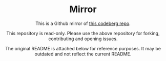 <!--
YOU'RE NOT IN THE RIGHT PLACE! To contribute, please go to https://codeberg.org/Expo/pkgs, rather than looking here!!!!
YOU'RE NOT IN THE RIGHT PLACE! To contribute, please go to https://codeberg.org/Expo/pkgs, rather than looking here!!!!
YOU'RE NOT IN THE RIGHT PLACE! To contribute, please go to https://codeberg.org/Expo/pkgs, rather than looking here!!!!
YOU'RE NOT IN THE RIGHT PLACE! To contribute, please go to https://codeberg.org/Expo/pkgs, rather than looking here!!!!
YOU'RE NOT IN THE RIGHT PLACE! To contribute, please go to https://codeberg.org/Expo/pkgs, rather than looking here!!!!
YOU'RE NOT IN THE RIGHT PLACE! To contribute, please go to https://codeberg.org/Expo/pkgs, rather than looking here!!!!
YOU'RE NOT IN THE RIGHT PLACE! To contribute, please go to https://codeberg.org/Expo/pkgs, rather than looking here!!!!
YOU'RE NOT IN THE RIGHT PLACE! To contribute, please go to https://codeberg.org/Expo/pkgs, rather than looking here!!!!
YOU'RE NOT IN THE RIGHT PLACE! To contribute, please go to https://codeberg.org/Expo/pkgs, rather than looking here!!!!
YOU'RE NOT IN THE RIGHT PLACE! To contribute, please go to https://codeberg.org/Expo/pkgs, rather than looking here!!!!
YOU'RE NOT IN THE RIGHT PLACE! To contribute, please go to https://codeberg.org/Expo/pkgs, rather than looking here!!!!
YOU'RE NOT IN THE RIGHT PLACE! To contribute, please go to https://codeberg.org/Expo/pkgs, rather than looking here!!!!
YOU'RE NOT IN THE RIGHT PLACE! To contribute, please go to https://codeberg.org/Expo/pkgs, rather than looking here!!!!
YOU'RE NOT IN THE RIGHT PLACE! To contribute, please go to https://codeberg.org/Expo/pkgs, rather than looking here!!!!
YOU'RE NOT IN THE RIGHT PLACE! To contribute, please go to https://codeberg.org/Expo/pkgs, rather than looking here!!!!
YOU'RE NOT IN THE RIGHT PLACE! To contribute, please go to https://codeberg.org/Expo/pkgs, rather than looking here!!!!
YOU'RE NOT IN THE RIGHT PLACE! To contribute, please go to https://codeberg.org/Expo/pkgs, rather than looking here!!!!
YOU'RE NOT IN THE RIGHT PLACE! To contribute, please go to https://codeberg.org/Expo/pkgs, rather than looking here!!!!
YOU'RE NOT IN THE RIGHT PLACE! To contribute, please go to https://codeberg.org/Expo/pkgs, rather than looking here!!!!
-->

<div align="center">

# Mirror

This is a Github mirror of [this codeberg repo](https://codeberg.org/Expo/pkgs).

This repository is read-only. Please use the above repository for forking, contributing and opening issues.

The original README is attached below for reference purposes. It may be outdated and not reflect the current README.

</div>


